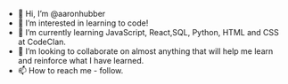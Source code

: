 - 👋 Hi, I’m @aaronhubber
- 👀 I’m interested in learning to code!
- 🌱 I’m currently learning JavaScript, React,SQL, Python, HTML and CSS at CodeClan. 
- 💞️ I’m looking to collaborate on almost anything that will help me learn and reinforce what I have learned. 
- 📫 How to reach me - follow.

<!---
aaronhubber/aaronhubber is a ✨ special ✨ repository because its `README.md` (this file) appears on your GitHub profile.
You can click the Preview link to take a look at your changes.
--->
